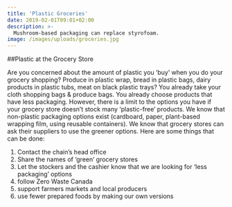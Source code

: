 ```yaml
---
title: 'Plastic Groceries'
date: 2019-02-01T09:01+02:00
description: >-
  Mushroom-based packaging can replace styrofoam.
image: /images/uploads/groceries.jpg
---
```


##Plastic at the Grocery Store

Are you concerned about the amount of plastic you ‘buy’ when you do your grocery shopping?
Produce in plastic wrap, bread in plastic bags, dairy products in plastic tubs, meat on black
plastic trays? You already take your cloth shopping bags &amp; produce bags. You already choose
products that have less packaging. However, there is a limit to the options you have if your
grocery store doesn’t stock many ‘plastic-free’ products.
We know that non-plastic packaging options exist (cardboard, paper, plant-based wrapping
film, using reusable containers). We know that grocery stores can ask their suppliers to use the
greener options. Here are some things that can be done:
1) Contact the chain’s head office
2) Share the names of ‘green’ grocery stores
3) Let the stockers and the cashier know that we are looking for ‘less packaging’
options
4) follow Zero Waste Canada
5) support farmers markets and local producers
6) use fewer prepared foods by making our own versions
